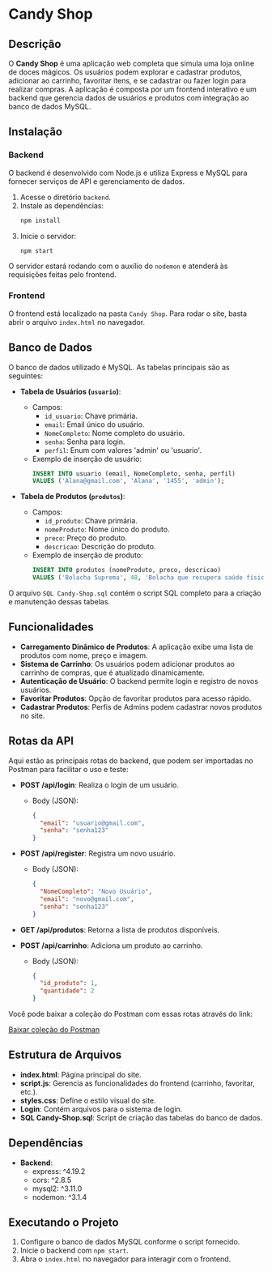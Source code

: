 # Candy Shop

## Descrição

O **Candy Shop** é uma aplicação web completa que simula uma loja online de doces mágicos. Os usuários podem explorar e cadastrar produtos, adicionar ao carrinho, favoritar itens, e se cadastrar ou fazer login para realizar compras. A aplicação é composta por um frontend interativo e um backend que gerencia dados de usuários e produtos com integração ao banco de dados MySQL.

## Instalação

### Backend

O backend é desenvolvido com Node.js e utiliza Express e MySQL para fornecer serviços de API e gerenciamento de dados.

1. Acesse o diretório `backend`.
2. Instale as dependências:
   ```bash
   npm install
   ```
3. Inicie o servidor:
   ```bash
   npm start
   ```

O servidor estará rodando com o auxílio do `nodemon` e atenderá às requisições feitas pelo frontend.

### Frontend

O frontend está localizado na pasta `Candy Shop`. Para rodar o site, basta abrir o arquivo `index.html` no navegador.

## Banco de Dados

O banco de dados utilizado é MySQL. As tabelas principais são as seguintes:

- **Tabela de Usuários (`usuario`)**:
  - Campos:
    - `id_usuario`: Chave primária.
    - `email`: Email único do usuário.
    - `NomeCompleto`: Nome completo do usuário.
    - `senha`: Senha para login.
    - `perfil`: Enum com valores 'admin' ou 'usuario'.
  - Exemplo de inserção de usuário:
    ```sql
    INSERT INTO usuario (email, NomeCompleto, senha, perfil)
    VALUES ('Alana@gmail.com', 'Alana', '1455', 'admin');
    ```

- **Tabela de Produtos (`produtos`)**:
  - Campos:
    - `id_produto`: Chave primária.
    - `nomeProduto`: Nome único do produto.
    - `preco`: Preço do produto.
    - `descricao`: Descrição do produto.
  - Exemplo de inserção de produto:
    ```sql
    INSERT INTO produtos (nomeProduto, preco, descricao)
    VALUES ('Bolacha Suprema', 48, 'Bolacha que recupera saúde física e mental');
    ```

O arquivo `SQL Candy-Shop.sql` contém o script SQL completo para a criação e manutenção dessas tabelas.

## Funcionalidades

- **Carregamento Dinâmico de Produtos**: A aplicação exibe uma lista de produtos com nome, preço e imagem.
- **Sistema de Carrinho**: Os usuários podem adicionar produtos ao carrinho de compras, que é atualizado dinamicamente.
- **Autenticação de Usuário**: O backend permite login e registro de novos usuários.
- **Favoritar Produtos**: Opção de favoritar produtos para acesso rápido.
- **Cadastrar Produtos**: Perfis de Admins podem cadastrar novos produtos no site.

## Rotas da API

Aqui estão as principais rotas do backend, que podem ser importadas no Postman para facilitar o uso e teste:

- **POST /api/login**: Realiza o login de um usuário.
  - Body (JSON):
    ```json
    {
      "email": "usuario@gmail.com",
      "senha": "senha123"
    }
    ```

- **POST /api/register**: Registra um novo usuário.
  - Body (JSON):
    ```json
    {
      "NomeCompleto": "Novo Usuário",
      "email": "novo@gmail.com",
      "senha": "senha123"
    }
    ```

- **GET /api/produtos**: Retorna a lista de produtos disponíveis.

- **POST /api/carrinho**: Adiciona um produto ao carrinho.
  - Body (JSON):
    ```json
    {
      "id_produto": 1,
      "quantidade": 2
    }
    ```

Você pode baixar a coleção do Postman com essas rotas através do link:

[Baixar coleção do Postman](sandbox:/mnt/data/Candy-Shop/postman_collection.json)

## Estrutura de Arquivos

- **index.html**: Página principal do site.
- **script.js**: Gerencia as funcionalidades do frontend (carrinho, favoritar, etc.).
- **styles.css**: Define o estilo visual do site.
- **Login**: Contém arquivos para o sistema de login.
- **SQL Candy-Shop.sql**: Script de criação das tabelas do banco de dados.
  
## Dependências

- **Backend**:
  - express: ^4.19.2
  - cors: ^2.8.5
  - mysql2: ^3.11.0
  - nodemon: ^3.1.4

## Executando o Projeto

1. Configure o banco de dados MySQL conforme o script fornecido.
2. Inicie o backend com `npm start`.
3. Abra o `index.html` no navegador para interagir com o frontend.
